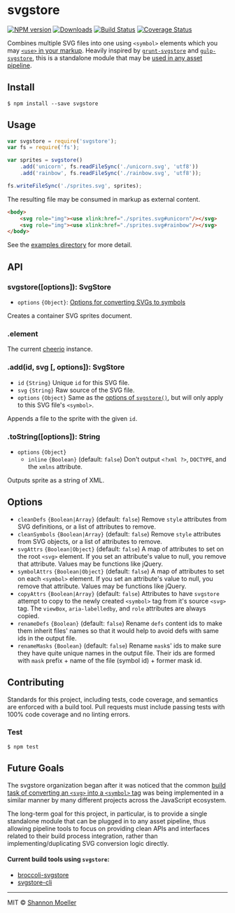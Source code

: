 # svgstore

[![NPM version][npm-img]][npm-url] [![Downloads][downloads-img]][npm-url] [![Build Status][travis-img]][travis-url] [![Coverage Status][coveralls-img]][coveralls-url]

Combines multiple SVG files into one using `<symbol>` elements which you may [`<use>` in your markup](https://css-tricks.com/svg-sprites-use-better-icon-fonts/). Heavily inspired by [`grunt-svgstore`](https://github.com/FWeinb/grunt-svgstore) and [`gulp-svgstore`](https://github.com/w0rm/gulp-svgstore), this is a standalone module that may be [used in any asset pipeline](#future-goals).

## Install

    $ npm install --save svgstore

## Usage

```js
var svgstore = require('svgstore');
var fs = require('fs');

var sprites = svgstore()
    .add('unicorn', fs.readFileSync('./unicorn.svg', 'utf8'))
    .add('rainbow', fs.readFileSync('./rainbow.svg', 'utf8'));

fs.writeFileSync('./sprites.svg', sprites);
```

The resulting file may be consumed in markup as external content.

```html
<body>
    <svg role="img"><use xlink:href="./sprites.svg#unicorn"/></svg>
    <svg role="img"><use xlink:href="./sprites.svg#rainbow"/></svg>
</body>
```

See the [examples directory](https://github.com/shannonmoeller/svgstore/tree/master/docs/examples) for more detail.

## API

### svgstore([options]): SvgStore

- `options` `{Object}`: [Options for converting SVGs to symbols](#svgstore-options)

Creates a container SVG sprites document.

### .element

The current [cheerio](https://github.com/cheeriojs/cheerio) instance.

### .add(id, svg [, options]): SvgStore

- `id` `{String}` Unique `id` for this SVG file.
- `svg` `{String}` Raw source of the SVG file.
- `options` `{Object}` Same as the [options of `svgstore()`](#svgstore-options), but will only apply to this SVG file's `<symbol>`.

Appends a file to the sprite with the given `id`.

### .toString([options]): String

- `options` `{Object}`
  - `inline` `{Boolean}` (default: `false`) Don't output `<?xml ?>`, `DOCTYPE`, and the `xmlns` attribute.

Outputs sprite as a string of XML.

## <a name="svgstore-options"></a>Options

- `cleanDefs` `{Boolean|Array}` (default: `false`) Remove `style` attributes from SVG definitions, or a list of attributes to remove.
- `cleanSymbols` `{Boolean|Array}` (default: `false`) Remove `style` attributes from SVG objects, or a list of attributes to remove.
- `svgAttrs` `{Boolean|Object}` (default: `false`) A map of attributes to set on the root `<svg>` element. If you set an attribute's value to null, you remove that attribute. Values may be functions like jQuery.
- `symbolAttrs` `{Boolean|Object}` (default: `false`) A map of attributes to set on each `<symbol>` element. If you set an attribute's value to null, you remove that attribute. Values may be functions like jQuery.
- `copyAttrs` `{Boolean|Array}` (default: `false`) Attributes to have `svgstore` attempt to copy to the newly created `<symbol>` tag from it's source `<svg>` tag. The `viewBox`, `aria-labelledby`, and `role` attributes are always copied.
- `renameDefs` `{Boolean}` (default: `false`) Rename `defs` content ids to make them inherit files' names so that it would help to avoid defs with same ids in the output file.
- `renameMasks` `{Boolean}` (default: `false`) Rename `mask`s' ids to make sure they have quite unique names in the output file. Their ids are formed with `mask` prefix + name of the file (symbol id) + former mask id.

## Contributing

Standards for this project, including tests, code coverage, and semantics are enforced with a build tool. Pull requests must include passing tests with 100% code coverage and no linting errors.

### Test

    $ npm test

## Future Goals

The svgstore organization began after it was noticed that the common [build task of converting an `<svg>` into a `<symbol>` tag](https://css-tricks.com/svg-symbol-good-choice-icons/) was being implemented in a similar manner by many different projects across the JavaScript ecosystem.

The long-term goal for this project, in particular, is to provide a single standalone module that can be plugged in to any asset pipeline, thus allowing pipeline tools to focus on providing clean APIs and interfaces related to their build process integration, rather than implementing/duplicating SVG conversion logic directly.

#### Current build tools using `svgstore`:

* [broccoli-svgstore][broccoli-svgstore]
* [svgstore-cli][svgstore-cli]

----

MIT © [Shannon Moeller](http://shannonmoeller.com)

[coveralls-img]: http://img.shields.io/coveralls/svgstore/svgstore/master.svg?style=flat-square
[coveralls-url]: https://coveralls.io/r/svgstore/svgstore
[downloads-img]: http://img.shields.io/npm/dm/svgstore.svg?style=flat-square
[npm-img]:       http://img.shields.io/npm/v/svgstore.svg?style=flat-square
[npm-url]:       https://npmjs.org/package/svgstore
[travis-img]:    http://img.shields.io/travis/svgstore/svgstore.svg?style=flat-square
[travis-url]:    https://travis-ci.org/svgstore/svgstore
[broccoli-svgstore]: https://github.com/svgstore/broccoli-svgstore
[svgstore-cli]: https://github.com/svgstore/svgstore-cli

